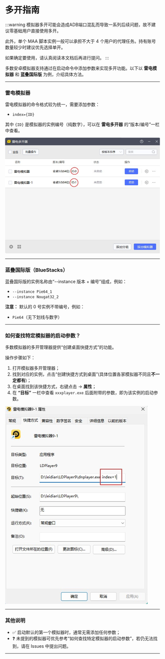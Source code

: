 # 多开指南

:::warning
模拟器多开可能会造成ADB端口混乱而导致一系列后续问题，故不建议零基础用户直接使用多开。

此外，单个 MAA 脚本实例一般可以承担不大于 4 个用户的代理任务。持有账号数量较少时建议优先选择单开。

如果确定要使用，请认真阅读本文档后再进行提问。
:::

多数安卓模拟器支持通过在启动命令中添加参数来实现多开功能。以下以 **雷电模拟器** 和 **蓝叠国际版** 为例，介绍具体方法。

---

### 雷电模拟器

雷电模拟器的命令格式较为统一，需要添加参数：

- `index={ID}`

其中 `{ID}` 是模拟器的实例编号（纯数字），可以在 **雷电多开器** 的“版本/编号”一栏中查看。

![如何查看ID](img/leidian-multibox-id-location.png.jpg)

---

### 蓝叠国际版（BlueStacks）

蓝叠国际版的实例名称由“--instance 版本 + 编号”组成，例如：

- `--instance Pie64_1`
- `--instance Nougat32_2`

**注意：** 默认的 0 号实例不带编号，例如：

- `Pie64`（无下划线与数字）

---

### 如何查找特定模拟器的启动参数？

多数模拟器的多开管理器提供“创建桌面快捷方式”的功能。

操作步骤如下：

1. 打开模拟器多开管理器；
2. 找到对应的实例，点击“创建快捷方式到桌面”(具体位置各家模拟器不同且**不一定都有**)；
3. 在桌面找到该快捷方式，右键点击 → **属性**；
4. 在 **“目标”** 一栏中查看 `xxxplayer.exe` 后面附带的参数，即为该实例的启动参数。

![展示快捷方式属性界面](img/emulator-shortcut-target.png.jpg)

---

### 其他说明

- ✅ 启动默认的第一个模拟器时，通常无需添加任何参数；
- ❓ 未提到的模拟器可优先参考“如何查找特定模拟器的启动参数”，若仍无法找到，请在 Issues 中提出问题。

---
